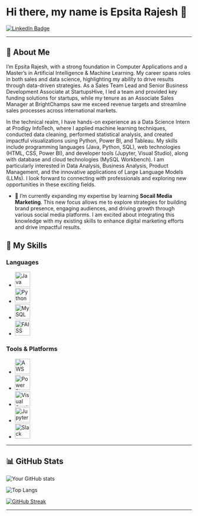 # Hi there, my name is Epsita Rajesh 👋

[![LinkedIn Badge](https://img.shields.io/badge/-LinkedIn-0077B5?style=square&logo=LinkedIn&logoColor=white&link=https://www.linkedin.com/in/yourprofile/)](www.linkedin.com/in/epsita-rajesh)



---

## 🌟 About Me


I’m Epsita Rajesh, with a strong foundation in Computer Applications and a Master’s in Artificial Intelligence & Machine Learning. My career spans roles in both sales and data science, highlighting my ability to drive results through data-driven strategies. As a Sales Team Lead and Senior Business Development Associate at StartupsHive, I led a team and provided key funding solutions for startups, while my tenure as an Associate Sales Manager at BrightChamps saw me exceed revenue targets and streamline sales processes across international markets.

In the technical realm, I have hands-on experience as a Data Science Intern at Prodigy InfoTech, where I applied machine learning techniques, conducted data cleaning, performed statistical analysis, and created impactful visualizations using Python, Power BI, and Tableau. My skills include programming languages (Java, Python, SQL), web technologies (HTML, CSS, Power BI), and developer tools (Jupyter, Visual Studio), along with database and cloud technologies (MySQL Workbench). I am particularly interested in Data Analysis, Business Analysis, Product Management, and the innovative applications of Large Language Models (LLMs). I look forward to connecting with professionals and exploring new opportunities in these exciting fields.

- 🌱 I’m currently expanding my expertise by learning **Socail Media Marketing**. This new focus allows me to explore strategies for building brand presence, engaging audiences, and driving growth through various social media platforms. I am excited about integrating this knowledge with my existing skills to enhance digital marketing efforts and drive impactful results.

## 🚀 My Skills

### Languages
- <a href="https://www.java.com/" title="Java"><img src="https://github.com/get-icon/geticon/raw/master/icons/java.svg" alt="Java" width="41px" height="41px"></a>
- <a href="https://www.python.org/" title="Python"><img src="https://github.com/get-icon/geticon/raw/master/icons/python.svg" alt="Python" width="41px" height="41px"></a>
- <a href="https://dev.mysql.com/" title="MySQL"><img src="https://github.com/get-icon/geticon/raw/master/icons/mysql.svg" alt="MySQL" width="41px" height="41px"></a>
- <a href="https://faiss.ai/" title="FAISS"><img src="URL_TO_FAISS_ICON" alt="FAISS" width="41px" height="41px"></a>





### Tools & Platforms
- <a href="https://aws.amazon.com/" title="AWS"><img src="https://github.com/get-icon/geticon/raw/master/icons/aws.svg" alt="AWS" width="41px" height="41px"></a>
- <a href="https://powerbi.microsoft.com/" title="Power BI"><img src="https://github.com/get-icon/geticon/raw/master/icons/powerbi.svg" alt="Power BI" width="41px" height="41px"></a>
- <a href="https://code.visualstudio.com/" title="Visual Studio Code"><img src="https://github.com/get-icon/geticon/raw/master/icons/visual-studio-code.svg" alt="Visual Studio Code" width="41px" height="41px"></a>
- <a href="https://jupyter.org/" title="Jupyter"><img src="https://github.com/get-icon/geticon/raw/master/icons/jupyter.svg" alt="Jupyter" width="41px" height="41px"> </a>
- <a href="https://slack.com/" title="Slack"><img src="https://github.com/get-icon/geticon/raw/master/icons/slack.svg" alt="Slack" width="41px" height="41px"></a>






---

## 📊 GitHub Stats

![Your GitHub stats](https://github-readme-stats.vercel.app/api?username=Epsita-R&show_icons=true&theme=radical)

![Top Langs](https://github-readme-stats.vercel.app/api/top-langs/?username=Epsita-R&layout=compact&theme=radical)

[![GitHub Streak](https://github-readme-streak-stats.herokuapp.com/?user=Epsita-R&theme=radical)](https://github.com/DenverCoder1/github-readme-streak-stats)




---
